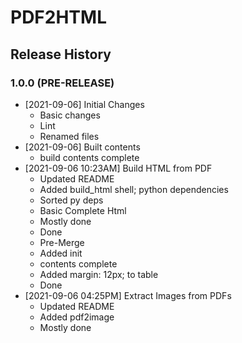 # PDF2HTML

## Release History

### 1.0.0 (PRE-RELEASE)
* [2021-09-06] Initial Changes
  * Basic changes
  * Lint
  * Renamed files
* [2021-09-06] Built contents  
  * build contents complete
* [2021-09-06 10:23AM] Build HTML from PDF
  * Updated README
  * Added build_html shell; python dependencies
  * Sorted py deps
  * Basic Complete Html
  * Mostly done
  * Done
  * Pre-Merge
  * Added init
  * contents complete
  * Added margin: 12px; to table
  * Done
* [2021-09-06 04:25PM] Extract Images from PDFs
  * Updated README
  * Added pdf2image
  * Mostly done
